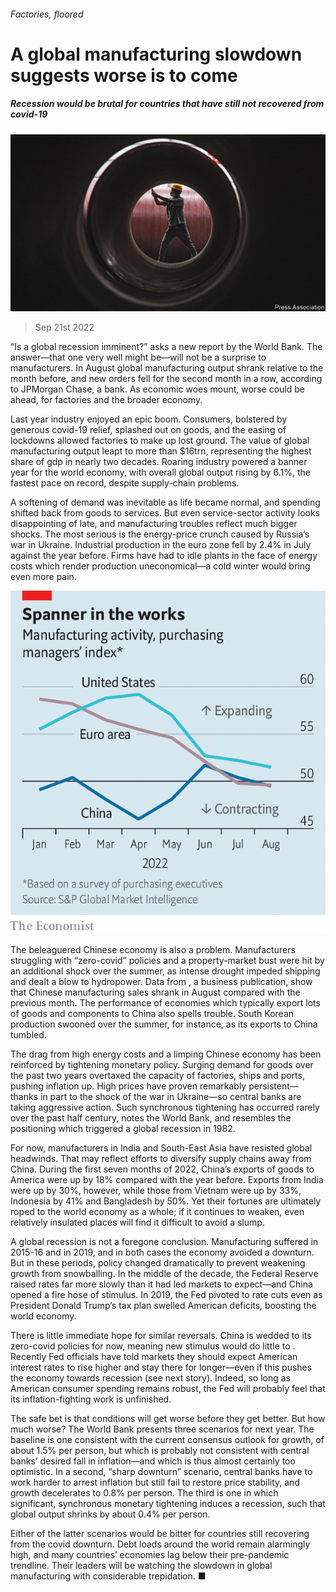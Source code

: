 ###### Factories, floored

# A global manufacturing slowdown suggests worse is to come 

##### Recession would be brutal for countries that have still not recovered from covid-19 

![image](images/20220924_FNP002.jpg) 

> Sep 21st 2022 

“Is a global recession imminent?” asks a new report by the World Bank. The answer—that one very well might be—will not be a surprise to manufacturers. In August global manufacturing output shrank relative to the month before, and new orders fell for the second month in a row, according to JPMorgan Chase, a bank. As economic woes mount, worse could be ahead, for factories and the broader economy.

Last year industry enjoyed an epic boom. Consumers, bolstered by generous covid-19 relief, splashed out on goods, and the easing of lockdowns allowed factories to make up lost ground. The value of global manufacturing output leapt to more than $16trn, representing the highest share of gdp in nearly two decades. Roaring industry powered a banner year for the world economy, with overall global output rising by 6.1%, the fastest pace on record, despite supply-chain problems. 

A softening of demand was inevitable as life became normal, and spending shifted back from goods to services. But even service-sector activity looks disappointing of late, and manufacturing troubles reflect much bigger shocks. The most serious is the energy-price crunch caused by Russia’s war in Ukraine. Industrial production in the euro zone fell by 2.4% in July against the year before. Firms have had to idle plants in the face of energy costs which render production uneconomical—a cold winter would bring even more pain. 

![image](images/20220924_FNC003.png) 


The beleaguered Chinese economy is also a problem. Manufacturers struggling with “zero-covid” policies and a property-market bust were hit by an additional shock over the summer, as intense drought impeded shipping and dealt a blow to hydropower. Data from , a business publication, show that Chinese manufacturing sales shrank in August compared with the previous month. The performance of economies which typically export lots of goods and components to China also spells trouble. South Korean production swooned over the summer, for instance, as its exports to China tumbled. 

The drag from high energy costs and a limping Chinese economy has been reinforced by tightening monetary policy. Surging demand for goods over the past two years overtaxed the capacity of factories, ships and ports, pushing inflation up. High prices have proven remarkably persistent—thanks in part to the shock of the war in Ukraine—so central banks are taking aggressive action. Such synchronous tightening has occurred rarely over the past half century, notes the World Bank, and resembles the positioning which triggered a global recession in 1982. 

For now, manufacturers in India and South-East Asia have resisted global headwinds. That may reflect efforts to diversify supply chains away from China. During the first seven months of 2022, China’s exports of goods to America were up by 18% compared with the year before. Exports from India were up by 30%, however, while those from Vietnam were up by 33%, Indonesia by 41% and Bangladesh by 50%. Yet their fortunes are ultimately roped to the world economy as a whole; if it continues to weaken, even relatively insulated places will find it difficult to avoid a slump. 

A global recession is not a foregone conclusion. Manufacturing suffered in 2015-16 and in 2019, and in both cases the economy avoided a downturn. But in these periods, policy changed dramatically to prevent weakening growth from snowballing. In the middle of the decade, the Federal Reserve raised rates far more slowly than it had led markets to expect—and China opened a fire hose of stimulus. In 2019, the Fed pivoted to rate cuts even as President Donald Trump’s tax plan swelled American deficits, boosting the world economy. 

There is little immediate hope for similar reversals. China is wedded to its zero-covid policies for now, meaning new stimulus would do little to . Recently Fed officials have told markets they should expect American interest rates to rise higher and stay there for longer—even if this pushes the economy towards recession (see next story). Indeed, so long as American consumer spending remains robust, the Fed will probably feel that its inflation-fighting work is unfinished. 

The safe bet is that conditions will get worse before they get better. But how much worse? The World Bank presents three scenarios for next year. The baseline is one consistent with the current consensus outlook for growth, of about 1.5% per person, but which is probably not consistent with central banks’ desired fall in inflation—and which is thus almost certainly too optimistic. In a second, “sharp downturn” scenario, central banks have to work harder to arrest inflation but still fail to restore price stability, and growth decelerates to 0.8% per person. The third is one in which significant, synchronous monetary tightening induces a recession, such that global output shrinks by about 0.4% per person. 

Either of the latter scenarios would be bitter for countries still recovering from the covid downturn. Debt loads around the world remain alarmingly high, and many countries’ economies lag below their pre-pandemic trendline. Their leaders will be watching the slowdown in global manufacturing with considerable trepidation. ■


